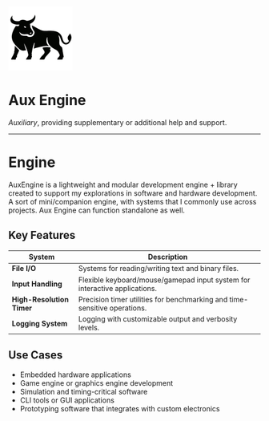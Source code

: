﻿![logo](docs/img/aux-logo-128x.png)

# Aux Engine

*Auxiliary*, providing supplementary or additional help and support.

---

# Engine

AuxEngine is a lightweight and modular development engine + library created to support my explorations in software and hardware development. A sort of mini/companion engine, with systems that I commonly use across projects. Aux Engine can function standalone as well.

## Key Features

| System               | Description                                                                 |
|----------------------|-----------------------------------------------------------------------------|
| **File I/O**          | Systems for reading/writing text and binary files.   |
| **Input Handling**    | Flexible keyboard/mouse/gamepad input system for interactive applications.         |
| **High-Resolution Timer** | Precision timer utilities for benchmarking and time-sensitive operations. |
| **Logging System**    | Logging with customizable output and verbosity levels.         |

## Use Cases

- Embedded hardware applications
- Game engine or graphics engine development
- Simulation and timing-critical software
- CLI tools or GUI applications
- Prototyping software that integrates with custom electronics